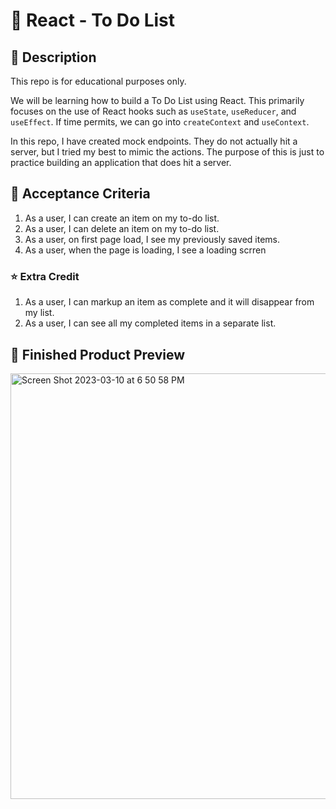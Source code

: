 # 📝 React - To Do List

## 🔖 Description

This repo is for educational purposes only.

We will be learning how to build a To Do List using React. This primarily focuses on the use of React hooks such as `useState`, `useReducer`, and `useEffect`. If time permits, we can go into `createContext` and `useContext`.

In this repo, I have created mock endpoints. They do not actually hit a server, but I tried my best to mimic the actions. The purpose of this is just to practice building an application that does hit a server.


## 🚧 Acceptance Criteria

1. As a user, I can create an item on my to-do list.
2. As a user, I can delete an item on my to-do list.
3. As a user, on first page load, I see my previously saved items.
4. As a user, when the page is loading, I see a loading scrren

### ⭐️ Extra Credit

1. As a user, I can markup an item as complete and it will disappear from my list.
2. As a user, I can see all my completed items in a separate list.


## 📸 Finished Product Preview

<img width="681" alt="Screen Shot 2023-03-10 at 6 50 58 PM" src="https://user-images.githubusercontent.com/13372311/224461134-c5ed6db8-abce-43a0-a844-9c7851a61310.png">
